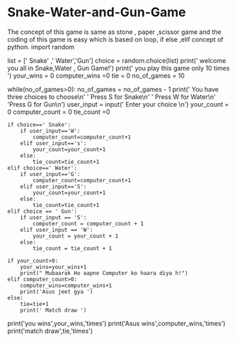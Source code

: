 # Snake-Water-and-Gun-Game
The concept of this game is same as stone , paper ,scissor game and the coding of this game is easy which is based on loop, if else ,elif concept of python. 
import random


list = [' Snake' ,' Water','Gun']
choice = random.choice(list)
print(' welcome you all in Snake,Water , Gun Game!')
print(' you play this game only 10 times ')
your_wins = 0
computer_wins =0
tie = 0
no_of_games = 10

while(no_of_games>0):
    no_of_games = no_of_games - 1
    print(' You have three choices to choose\n'
          ' Press S for Snake\n'
          ' Press W for Water\n'
          'Press G for Gun\n')
    user_input = input(' Enter your choice \n')
    your_count = 0
    computer_count = 0
    tie_count =0

    if choice==' Snake':
        if user_input=='W':
            computer_count=computer_count+1
        elif user_input=='s':
            your_count=your_count+1
        else:
            tie_count=tie_count+1
    elif choice==' Water':
        if user_input=='G':
            computer_count=computer_count+1
        elif user_input=='S':
            your_count=your_count+1
        else:
            tie_count=tie_count+1
    elif choice == ' Gun':
        if user_input == 'S':
            computer_count = computer_count + 1
        elif user_input == 'W':
            your_count = your_count + 1
        else:
            tie_count = tie_count + 1

    if your_count>0:
        your_wins=your_wins+1
        print(" Mubaarak Ho aapne Computer ko haara diya h!")
    elif computer_count>0:
        computer_wins=computer_wins+1
        print('Asus jeet gya ')
    else:
        tie=tie+1
        print(' Match draw ')

print('you wins',your_wins,'times')
print('Asus wins',computer_wins,'times')
print('match draw',tie,'times')




